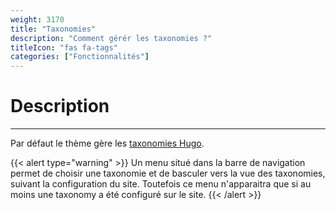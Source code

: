 ```yaml
---
weight: 3170
title: "Taxonomies"
description: "Comment gérér les taxonomies ?"
titleIcon: "fas fa-tags"
categories: ["Fonctionnalités"]
---
```


# Description
---

Par défaut le thème gère les [taxonomies Hugo](https://gohugo.io/content-management/taxonomies#readout).

{{< alert type="warning" >}}
Un menu situé dans la barre de navigation permet de choisir une taxonomie et de basculer vers la vue des taxonomies, suivant la configuration du site. Toutefois ce menu n'apparaitra que si au moins une taxonomy a été configuré sur le site.
{{< /alert >}}
